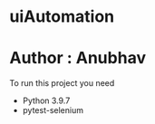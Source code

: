 # uiAutomation
# Author : Anubhav


To run this project you need

- Python 3.9.7
- pytest-selenium 
